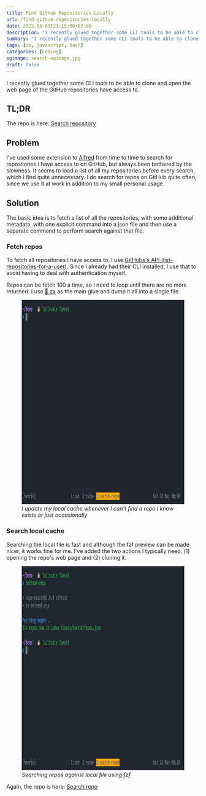 ```yaml
---
title: Find GitHub Repositories Locally 
url: /find-github-repositories-locally
date: 2022-06-03T21:15:00+02:00
description: "I recently glued together some CLI tools to be able to clone and open the web page of the GitHub repositories  have access to."
summary: "I recently glued together some CLI tools to be able to clone and open the web page of the GitHub repositories  have access to."
tags: [zx, javascript, bash]
categories: [Coding]
ogimage: search-ogimage.jpg
draft: false
---
```


I recently glued together some CLI tools to be able to clone and open the web page of the GitHub repositories  have access to. 

## TL;DR

The repo is here: [Search repository][1]

## Problem

I've used some extension to [Alfred][2] from time to time to search for repositories I have access to on GitHub, but always been bothered by the slowness. It seems to load a list of all my repositories before every search, which I find quite unnecessary. I do search for repos on GitHub quite often, since we use it at work in addition to my small personal usage.

## Solution

The basic idea is to fetch a list of all the repositories, with some additional metadata, with one explicit command into a json file and then use a separate command to perform search against that file. 

### Fetch repos

To fetch all repositories I have access to, I use [GitHubs's API (list-repositories-for-a-user)][3]. Since I already had their CLI installed, I use that to avoid having to deal with authentication myself.

Repos can be fetch 100 a time, so I need to loop until there are no more returned. I use [🐚 zx][4] as the main glue and dump it all into a single file. 

<figure class="image-border">
    <img src="refresh-index.gif" alt="Refresh index of repositories" width="921" height="532">
    <figcaption><em>I update my local cache whenever I can't find a repo I know exists or just occasionally</em></figcaption>
</figure>

### Search local cache

Searching the local file is fast and although the fzf preview can be made nicer, it works fine for me. I've added the two actions I typically need, (1) opening the repo's web page and (2) cloning it.

<figure class="image-border">
    <img src="search.gif" alt="Search repos locally" width="921" height="532">
    <figcaption><em>Searching repos against local file using fzf</em></figcaption>
</figure>

Again, the repo is here: [Search repo][1]

[1]: https://github.com/henriksommerfeld/search-repo.git
[2]: https://www.alfredapp.com/
[3]: https://docs.github.com/en/rest/repos/repos#list-repositories-for-a-user
[4]: https://github.com/google/zx
